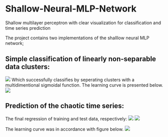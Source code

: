 # Shallow-Neural-MLP-Network
Shallow multilayer perceptron with clear visualization for classification and time series prediction

The project contains two implementations of the shalllow neural MLP network;

## Simple classification of linearly non-separable data clusters:
![](https://github.com/johndah/Shallow-Neural-MLP-Network/blob/master/Classification.png)
Which successfully classifies by seperating clusters with a multidimentional sigmoidal function. The learning curve is presented below.
![](https://github.com/johndah/Shallow-Neural-MLP-Network/blob/master/Learning%20Curve.png)

## Prediction of the chaotic time series:
The final regression of training and test data, respectively:
![](https://github.com/johndah/Shallow-Neural-MLP-Network/blob/master/Prediction.png)
![](https://github.com/johndah/Shallow-Neural-MLP-Network/blob/master/Prediction%20-%20Test.PNG)

The learning curve was in accordance with figure below.
![](https://github.com/johndah/Shallow-Neural-MLP-Network/blob/master/Learning%20Curve%20-%20Prediction.PNG)
